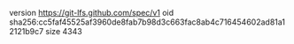 version https://git-lfs.github.com/spec/v1
oid sha256:cc5faf45525af3960de8fab7b98d3c663fac8ab4c716454602ad81a12121b9c7
size 4343
